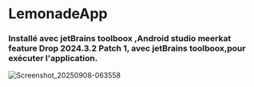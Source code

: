 # LemonadeApp

###  Installé avec jetBrains toolboox ,Android studio meerkat feature Drop 2024.3.2 Patch 1, avec jetBrains toolboox,pour exécuter l'application.

![Screenshot_20250908-063558](https://github.com/user-attachments/assets/0ac3f80c-d0d6-432a-9808-b546aa313a8e)
